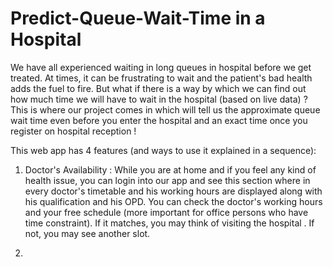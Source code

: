 # Predict-Queue-Wait-Time in a Hospital

We have all experienced waiting in long queues in hospital before we get treated. At times, it can be frustrating to wait and the patient's bad health adds the fuel to fire. But what if there is a way by which we can find out how much time we will have to wait in the hospital (based on live data) ?
This is where our project comes in which will tell us the approximate queue wait time even before you enter the hospital and an exact time once you register on hospital reception !

This web app has 4 features (and ways to use it explained in a sequence):

1. Doctor's Availability : While you are at home and if you feel any kind of health issue, you can login into our app and see this section where in every doctor's timetable and his working hours are displayed along with his qualification and his OPD. You can check the doctor's working hours and your free schedule (more important for office persons who have time constraint). If it matches, you may think of visiting the hospital . If not, you may see another slot.

2. 
